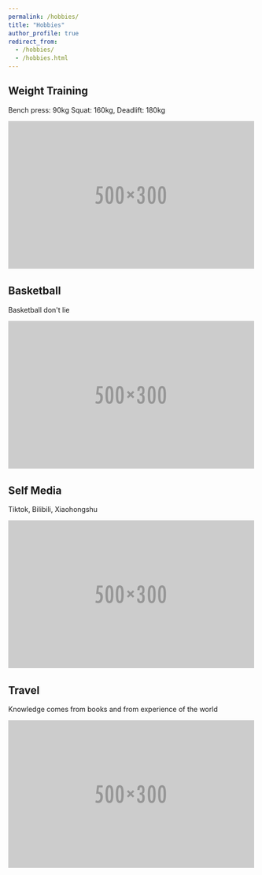 ```yaml
---
permalink: /hobbies/
title: "Hobbies"
author_profile: true
redirect_from: 
  - /hobbies/
  - /hobbies.html
---
```




## Weight Training

Bench press: 90kg Squat: 160kg, Deadlift: 180kg

![这是图片](/images/500x300.png "Magic Gardens")

## Basketball

Basketball don't lie

![这是图片](/images/500x300.png "Magic Gardens")

## Self Media

Tiktok, Bilibili, Xiaohongshu

![这是图片](/images/500x300.png "Magic Gardens")

## Travel

Knowledge comes from books and from experience of the world

![这是图片](/images/500x300.png "Magic Gardens")

